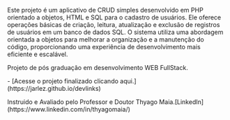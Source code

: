 <p>Este projeto é um aplicativo de CRUD simples desenvolvido em PHP orientado a objetos, HTML e SQL para o cadastro de usuários. Ele oferece operações básicas de criação, leitura, atualização e exclusão de registros de usuários em um banco de dados SQL. O sistema utiliza uma abordagem orientada a objetos para melhorar a organização e a manutenção do código, proporcionando uma experiência de desenvolvimento mais eficiente e escalável.</p>
<p></p>Projeto de pós graduação em desenvolvimento WEB FullStack.</p>
- [Acesse o projeto finalizado clicando aqui.](https://jarlez.github.io/devlinks)
<p>Instruido e Avaliado pelo Professor e Doutor Thyago Maia.[LinkedIn](https://www.linkedin.com/in/thyagomaia/)</p>
